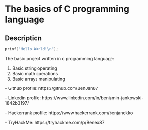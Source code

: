 # The basics of C programming language
## Description

```c
prinf("Hello World!\n");
```
The basic project written in c programming language:
1. Basic string operating
2. Basic math operations
3. Basic arrays manipulating



<p> </p>
<p> - Github profile: https://github.com/BenJan87 </p>
<p> - Linkedin profile: https://www.linkedin.com/in/beniamin-jankowski-1842b3197/ </p>
<p> - Hackerrank profile: https://www.hackerrank.com/benjanekko </p>
<p> - TryHackMe: https://tryhackme.com/p/Benex87 </p>
